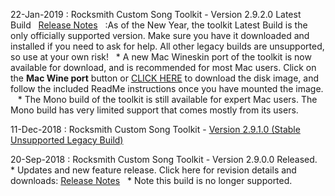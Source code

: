 22-Jan-2019 : Rocksmith Custom Song Toolkit - Version 2.9.2.0 Latest Build&nbsp;&nbsp; [Release Notes](https://raw.githubusercontent.com/rscustom/rocksmith-custom-song-toolkit/20dd063f09a361347fefbed6e050aa51134ac452/RocksmithTookitGUI/ReleaseNotes.txt)&nbsp;&nbsp;
:As of the New Year, the toolkit Latest Build is the only officially supported version.  Make sure you have it downloaded and installed if you need to ask for help.  All other legacy builds are unsupported, so use at your own risk!&nbsp;&nbsp; * A new Mac Wineskin port of the toolkit is now available for download, and is recommended for most Mac users.  Click on the **Mac Wine port** button or [CLICK HERE](http://ignition.customsforge.com/cfsm_uploads/rstools_mac/RocksmithTools.dmg) to download the disk image, and follow the included ReadMe instructions once you have mounted the image. &nbsp;&nbsp; * The Mono build of the toolkit is still available for expert Mac users.  The Mono build has very limited support that comes mostly from its users.

11-Dec-2018 : Rocksmith Custom Song Toolkit - [Version 2.9.1.0 (Stable Unsupported Legacy Build)](https://www.rscustom.net/download/1113/rstoolkit-2.9.1.0-b06e2b44-win.zip)&nbsp;&nbsp;

20-Sep-2018 : Rocksmith Custom Song Toolkit - Version 2.9.0.0 Released.&nbsp;&nbsp; * Updates and new feature release.  Click here for revision details and downloads:  [Release Notes](https://github.com/rscustom/rocksmith-custom-song-toolkit/releases/tag/2.9.0.0)&nbsp;&nbsp; * Note this build is no longer supported.

